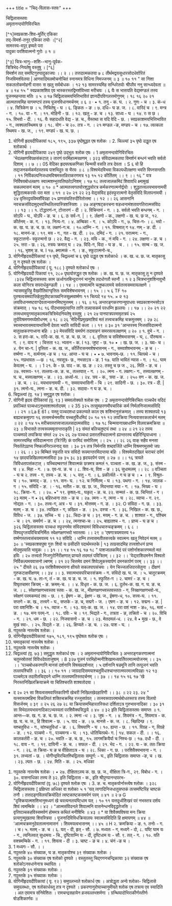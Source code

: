 +++
title = "चिद्-विलास-स्तवः"
+++

चिद्विलासस्तवः  
अमृतानन्दयोगिविरचितः


[^१]स्वप्रकाश-शिव-मूर्तिर् एकिका  
तद्-विमर्श-तनुर् एकिका तयोः ।[^२]  
सामरस्य-वपुर् इष्यते परा  
पादुका परशिवात्मनो गुरोः ॥ १ ॥

[^३] चित्र-भानु--शशि--भानु-पूर्वक-  
त्रित्रिभेद-नियतेषु वस्तुषु । [^६]  
विमर्शनं तत् समष्टिगुरुपादुकाजपः ।। २ ।।
तत्तदात्मकतया
७
८
तीर्थमद्वयसुधारसोदधेर्वारितं
निजविमर्शवेलया |
आणवादिमलमोचनोचितं स्नानमत्र विधिना निमज्जनम् ॥ ३ ॥
१०
११
" सा निशा सकललोकमोहनी वासरः स खलु सर्वबोधकः ।
१२ १३
सामरस्यमिह सन्धिरेतयोः श्रीपरैव ननु सान्ध्यदेवता ॥ ४ ॥
१४
१५
" स्वप्रकाशशिव एव भास्करस्तद्विमर्शविभवा मरीचयः ।
६
यैः स भासयति वेद्यमण्डलं तस्य पूजनमहन्तया मतिः ॥ ५ ॥
१७
चिद्विलासमयभित्तिभावितं ज्ञानदीपविगलत्तमोगुणम् ।
१८ १६
२० २१
आत्मतत्त्वमिह यागमण्टपं तस्य पूजनविधानमर्चनम् ॥ ६ ॥
·
•
१. तनु - क. घ. । २. गुणः - च । ३. कं-ध । ४. त्रित्रिकेण छ । ५. निचितेषु - घ । ६. ङ्कितः - ङ ।
७. दधिः- घ ङ. ज. । ८. वारिदं च । ९. मन्त्र - ग. । १०. या - ग. । ११. मोहिनी - छ. । १२. खलु - ङ. च । १३. साध्य - घ । १४. रः स छ । १५. विभवो - दी. । १६. यैः सहादधति वेद्य - ङ. च., यैस्तथा स यदि वेदि - छ. । स्वप्रकाशमयभित्तिभावित - ग., त्वक्पलास्थिमय छ । १८. योग - च
२०. तत्र - ग. । २१ मण्डल -ङ, मण्डप - च ।
१७. त्वत्कला स्थिमय - ख. ज.,
। १९. मण्डपं - ख. घ. छ. ।
1. योगिनी हृदयदीपिकायां १८५, १९५, ३३७ पृष्ठेषूद्धत एष श्लोकः । 2. चिल्ल्यां ३५ पृष्ठे उद्धृत एष श्लोकार्थः ।
3. योगिनी हृदयदीपिकाया २४९ पृष्ठे उद्भूतः श्लोक एषः ।
   1
   अमृतानन्दयोगिविरचितः
   'भेदलक्षणविपक्षसंकटात्
   २
   तारणं परमिहात्मरक्षणम् ।
   ३२३
   संविदात्मकतया विमर्शनं बन्धनं भवति सर्वतो दिशाम् ।। ७ ।।
   05
   वेदिका हृदयपद्मकणिका चिन्मयी वसति तत्र देवता ।
   S
   ६
   यो हि तद्यजनकर्मकर्मठस्तस्य पाशभिदुरः स भैरवः ॥ ८ ॥ विश्वभेदविभवा विकल्पधीलक्षणा भवति विघ्नसन्ततिः ।
   ११
   निर्विकल्पनिजधामविश्रमस्तन्निराकरणमत्र
   १३
   १५
   १२
   कीर्तितम् ।। ९ ।।
   १६
   " यत्र निर्विषयबोधलक्षणः स्वात्मशम्भुरवतिष्ठतेऽनिशम् ।
   १७
   १८
   तत्त्वजालकमिदं शिवावधि क्ष्मामुखं सकलमासनं मतम् ॥ १० ॥ * आत्मतत्त्वगतयोरशुद्धयोरत्र कर्मकरणात्मनोर्द्वयोः ।
   शुद्धतत्त्वलयभावनामयी शुद्धिरात्मकरयोः परा मता ॥ ११ ॥
   २०
   २१
   २२
   २३
   वेद्यसंविद इदंस्फुरात्मनो वेतृसंविदि विलापनामयी ।
   २४
   वृत्तिरद्वयविमर्शंविग्रहा
   २५
   प्राणसंयतिरुदीरितोत्तमा ।। १२ ।।
   २६
   आसनानि
   नवचक्रसंविदामुद्भवस्थितिलयास्त्रिशस्त्रिशः ।
   २७
   अङ्गषट्करचना
   षडध्वनामंशतावगतिरात्मसंविदः ।। १३ ।।
   १. टोद्धारणं-ग, टोत्तारणं - दी । २. विचिन्तनं - ग. । ३. सर्वतो भवति बन्धनम् - ग. ।
   सोऽपि - घ.,
   योऽपि - ङ. च । ६. ठः सर्व-ग. |
   ।
   ९. र्लक्षणो - क., लक्षणो - ख. घ. छ ज.,
   १२. कीर्तनम् - क. ग. । १३. नित्य-ग. ।
   ४. अम्बिका - ग. । ५. कोऽपि - ग., ७. चित्त-ग॰ । ८. भवो - क. ख. घ. ङ. च. छ. ज. लक्षणं-ग.च. । १०.धाम्नि - ग. । ११. विश्रमात् ग
   १४. णम् - ङ. दी. । १८. माननं-ङ.। १९. मय - ग., गत - ख. दी. । २०. दमिदं - ग. । २१. परात्मन: - ग., स्फुटात्तनो-
   स्फुरन्मनो छ । २२. वैद्य - ग. । २३. मयि - क., नं मयि - ग. । २४. लक्षणा - ङ. च । २५. त्तरा - छ.। २६. स्त्रयः क्रमात् घ । २७. विदि-ग, विदा - घ ङ . च . ।
   । १५. साम्ब - ख. ज. । १६. भृशम् ङ. च. I १७. क्ष्मात्मकं - ग. ।
   ङ., स्फुटात्मनो-च.,
1. योगिनीहृदयदीपिकायां ९१ पृष्ठे,
   चिद्वल्ल्यां च ६ पृष्ठे उद्धृत एष श्लोकार्धः । क. ख. ध.
   छ. ज. मातृकासु तु न दृश्यते एष श्लोकः ।
2. योगिनीहृदयदीपिकायां ( पू. १८८ ) दृश्यते श्लोकार्ध एषः ।
3. योगिनीहृदयदी पिकायां ९१, २८० पृष्ठयोरुद्धृत एष श्लोकः । क. ख. घ. छ. ज. मातृकासु
   तु न दृश्यते ।३२४
   चिद्विलासस्तवः
   काम ऊर्ध्वगतबिन्दुराननं भानुरेष तदधोगतौ स्तनौ ।
   १
   २ ३
   चित्रभानुशशिनावुभौ कला योनिरत्र सपरार्धकुण्डली ।। १४ ।। एवमात्मनि चतुष्कलामये सर्वतत्त्वसमवायलक्षणे । न्यासमाहुरिहु वैखरीतिवाग्वृत्तितः समविशेषभावनम् ।। १५ ।।
   ५ ६ TF
   १०
   पुरुषत्वसमवाप्तिहेतुपुर्यष्टकाख्यनिजसूक्ष्मवर्ष्मणः
   ११
   चित्पदे
   १४
   १५.
   × ૨ १३
   लयविधानमष्टवाग्देवतान्यसनमिष्टमुत्तमम् ।। १६ ॥
   १६
   अन्तरङ्गकरणान्युपाधयः स्वप्रकाशनभसोऽत्र संक्रमात् ।
   १७
   १८ १६
   पीठभावमुपयान्ति तानि तन्न्यासकर्म परधम्नि हृल्लयः ।। १७ ।।
   २०
   २१
   २२
   तत्त्वधामयुगमातृकात्मकत्रित्रिभेदनियतेषु वस्तुषु ।
   २१
   २४
   पानपात्रपरमामृतत्रयं
   २५
   तुर्यविश्रमणमर्घ्यशोधनम् ॥ १८ ॥
   २६
   'मेदिनीप्रमुखमाशिवं मतं तत्त्वचक्रमिह चक्रमुत्तमम् ।
   २७
   २८
   स्वस्वभावसमवायभासिनी देवता भवति सांविदी कला ।। १९ ॥
   ३०
   ३१
   'आन्तरस्य निजसंविदात्मनो मातुरक्षकरणाध्वना बहिः ।
   ३२
   मेयसंविदि समर्पणं तदावाहनं समरसत्वलक्षणम् ॥ २० ॥
   १. वुभे - ग. । २. स हरा-क. ५. रादि-क. ख. ग. ङ. च. छ. ज. । ६. वृत्तिता च सविशेषभासनम् - घ, ८. पौरुषत्व - ग. । ९. वाय ग ।
   चित्तता
   १२. भ्यसन - क. I १३. जुष्ट - छ.
   १०
   •
   ।
   ख. छ. ज. । ३. ख्य- च । ४. येन चा-ग. | वृत्तिता - क. ख. ज., कीर्तिरासनमशेषभासनम् - ग.,
   समवशेषभावनम् - ङ च ।
   ·
   वर्ष्मणा - ग., वर्त्मनाम् -ङ च ।
   १४. आन्त - घ च ।
   •
   •
   ७. भावनाम्–छ. ।
   ११. चित्पथे - च ।
   १५. णप्रभावतः ―छ ।
   १६. नवसूत्र- छ., नभसाऽत्र - ङ. 1 १७. याति भावितं न्यास - ग. । १८. घाम केवलम् - घ. ।
   ।
   1
   २१. के - छ. पाद - क. ख. ङ
   ।
   २२. तस्तु
   च छ ज .,
   २६. मिति - ङ. च ।
   २७. स्वरूप-
   १९. तल्लयः-क. ङ. च., तल्लयात् - ग. । २०. त्मनः - ग. लक्षण:- ग., तस्वलक्षणम् - घ. च., मस्वलक्षणम् - ङ. । २३. अर्ध्या-घ. । २४. त्रय - क., त्रया - ङ. । २५० वण - क. ख. ज. । ङ. च. । २८. मयभावनामयी - ग., समवायभासिनी - चि । २९. सादिनी - छ. । ३०. रत्र - दी. | ३१. त्मनो-घ., त्मना - ङ. च. दी. । ३२. सदावा- ग घ ङ. च. ।
1. चिद्वल्ल्यां (पृ. १४ ) समुद्धृत एष श्लोकः ।
2. योगिनी हृदय दीपिकायां (पृ. ९३ ) समवलोक्यते श्लोक एषः ।
   2
   अमृतानन्दयोगिबिरचितः
   पञ्चधैव यदिदं प्रपञ्चितं पञ्चधाऽनुभवशाश्वतोदयम् ।
   २
   35
   ३२५
   तत्सुमहरणमौपचारिकं कर्म निर्मलनिजात्मसंविदि ।। २१ ॥
   La
   Ε
   61
   ८
   यस्तु पञ्चदशधा प्रकल्प्यते काल एष शशिभानुसंक्रमात् ।
   तस्य शाश्वतपदे
   १३
   बाह्यचक्रमुपगा
   १६
   तत्समर्चनमतीव
   यच्चतुर्विधमिदं
   २०
   १०
   ११
   १२
   लयक्रिया नित्यवासरकलार्चनं मतम् ॥ २२ ॥
   १४
   १५
   मरीचयस्तत्त्वजाललसदात्मसंविदः ।
   १७
   १८
   चिन्मयानाख्यधाम्नि विलयक्रमक्रिया ॥ २३ ॥
   विभासते तत्त्वरूपममृतान्तराकृति |
   २३
   संमतं बलिचतुष्टयं तथा ॥ २४ ॥
   २१
   २२
   तस्य पञ्चमपदे
   लयक्रिया
   संमतं
   २४
   २५
   २६
   २७
   पञ्चधा प्रसरतश्चिदात्मनो ह्यान्तरस्य बहिरिन्द्रियाध्वना । सामरस्यमिह संविदात्मनारा (त्रि?र्ति) कं परमिदं समोरितम् ।। २५ ।।
   २८
   २६
   वाक् सहैव मनसा निवर्ततेऽप्राप्य निष्कलनिरञ्जनाद् यतः ।
   ३०
   ३१
   तत्र निर्मनसि शब्दवर्जिते धाम्नि विश्रमणमुत्तमो जपः ।। २६ ।।
   ३२
   बिम्बितं स्फुरति यत्र संविदो रूपमान्तरमिदन्तया बहिः ।
   विश्वमेतदखिलं चराचरं दर्पणं
   १४
   छादयन्निखिलमात्मसंविदा
   ३७
   ३५
   ३८
   ३३
   हृदयदर्पणं परम् ॥ २७ ॥
   ।।
   १६
   त्रायते त्रिविधतापसंकटात् ।
   यच्चिदम्बरगतं शिवात्मकं छत्रमत्र कमलं
   १. पञ्चता - क. ख. ङ. ज.,
   ३. संस्म - घ ।
   ४. मिहा - ग. ।
   ७. एव-घ. ङ. च । ८. शिव-घ, विश - ङ
   ।
   ३६
   सुधामलम् ।। २८ ॥
   वञ्चिता - घ च
   २. तत्त्व - ग, तस्य - ङ. च. ।
   ५. यत्तु - ग. ।
   ६. प्रकीर्त्यते - ग
   घ ङ च ।
   •
   । ९. विश्रुत- घ
   । १०. क्रमाद् - ङ.
   । ११. सन-
   घ. ।
   १२. च निर्मितम् - घ ।
   १३. पथगा - ग.
   ।
   १४.
   जालक - ग
   ।
   १५.
   संविदि - ङ. ।
   ·
   १६. मतीत - क. ख. छ. ज.,
   मिदन्तया
   मया - ग.
   ।
   १७. भिख्य - घ
   ।
   १८. क्रिया- ग. ।
   ।
   २०.
   •"
   १९. कृषत्–घ., घकृत् - ङ. च. २२. सन्मतं - क. छ. चिन्तितं - ग । २३ मतम् - ग
   •
   २६ बहिरध्वना ततः - ङ च । २७. त्मनः - ग, त्मना - घ । २८. व्याप्य - ग.
   २९. नोद्यतः - ग. । ३०. तत्त्व-ग, अत्र - घ । ३१. मोत्तमम् - ग. ङ. । ३२.
   O
   संविदा - ग. छ. ।
   ३३. मतम् - ङ. च । ३४. त्यखिल - ग, न्नखिल - ङ. । ३५. दस्त्रा - ग. । ३६. निखिल - क. ख. छ., विविध - ज. । ३७. सच्चि - घ । ३८. चिदा-ङ च । ३९. मयम् - ग. ङ. च. ।
   शाश्वत - ग.,
   पश्चिम - च ।
   २१.
   समर्पणं - ङ. च ।
   । २४, त्मनश्चा-चः
   ।
   २५.
   बाह्यतश्च - ग. ।
   प्राप्य - घ ङ च ।
   ३२६
   चिद्विलासस्तवः
   पञ्चधा स्फुरणमेव संविदश्यामरं विविधचारुचङ्क्रमम् ।
   ६
   ८
   ।
   विश्वदृग्लयविचित्रनिर्मितः स्वेक्षणक्षणभवो भवस्तवः ।। २९ ॥
   'एषणात्रयमयस्य
   १०
   वर्ष्मणस्तत्त्वसंचयमयस्य
   ११
   १२
   संविदि ।
   धाम्नि तत्त्वसमतीतसत्त्वके स्वात्मनः खलु निवेदनं मतम् ॥ ३० ॥ 'स्वप्रकाशवपुषा गुरुः शिवो यः प्रसीदति पदार्थमस्तके |
   १३
   तत्प्रसादमिह तत्त्वशोधनं प्राप्य मोदमुपयाति भावुकः ।। ३१ ।।
   १४
   १५
   १६
   १७ १८
   " पाशजालकमिदं परं पशोर्नाशकारणमतो मतं हविः ।
   २०
   तत्त्वतो निजगुरोर्निरीक्षणात् प्राप्यते तदमलं पवित्रितम् ।। ३२ ।। 'वेद्यराशिदमनेन विश्वतो निर्विकल्पमयवासनो ल्बणम् ।
   २१
   २२
   चित्तमेव दमनं शिवेऽमुकस्यार्पणं दमनकार्पणं परम् ।। ३३ ।।
   २५
   " दीयते
   २६
   २७
   परशिवैक्यभावना क्षीयते सकलपापसंचयः ।
   येन चिज्जलधिपारसेतुना
   ।
   दीक्षणं
   गुरुकटाक्षवीक्षणम् ।। ३४ ।।
   ३. स्वात्मभावपरिचारसंक्रमः - ग. संविदो ख. घ. ज. । ५. चातुरक्रमम् - क. ख. घ. ७. ता-ग, तं - क. ख. घ ङ. च. ज. ।
   १. स्फुरित-ग । २. चामरं - ङ. च । विघृतचामर क्रियम् - ङ. क्रमम्-च. । । ४. विधृत - क. छ. ज. । ६. दुर्लभ-क. ख. ग. घ. ङ. च. ज. । ८. स्वेक्षणक्षणभवस्तव स्तवः - क. ख. ज., मीक्षणक्षणभवस्तवस्ततः - ग, स्त्रिक्षणक्षणभवो-घ., स्वेक्षणं परमकम्पदं तपः - छ. । ९. ईषण - क., ईक्षण - ख. ज., ईषणा-ध, १०. सत्त्व-घ. । ११. सप्तगे - क. ख., तत्त्वगे - घ., सप्तके - ङ. च, सद्मगे - ज. ।
   एषण - ङ. च ।
   १२.
   सद्मनः - ङ. |
   परा वशनिशि- च ।
   १५.
   व्याज - ग. ।
   १३. यत्-क. ख. ज. । १४. परा वशं नाश - ङ०, १६. मतां - ङ. । १७. मनः परम्-ग. । १८. पविः - च । १९. भिद्यते - ग.,
   तत्रता - ङ,
   तत्त्रितो - च । २०. विचि - ग. । २१. धम - छ. । २२. निजवासनो - ङ. च । २३. मेतदमलं-ध. । २४. वे
   •
   मुख - छ., वे मुखं स्वा-. । २५. विद्यते - ङ. । २६. क्षिप्यते - ङ. च. । २७. पाश - घ. ।
1. गपुस्तके नास्त्येष श्लोकः ।
2. योगिनीहृदयदीपिकायां १७५, १८१, १९५ पृष्ठेषतः श्लोक एषः ।
3. घमातृकायां नास्त्येष श्लोकः ।
4. गपुस्तके नास्त्येष श्लोकः ।
5. चिद्वल्ल्यां (पृ. ७३ ) समुद्धृतः श्लोकार्ध एषः ।
   २
   अमृतानन्दयोगिविरचितः
   ३
   अन्तरङ्गकरणात्मनां चतुस्स्रोतसां विविधदेवताजुषाम् ।
   8
   ३२७
   पूजनं परमिहोन्मनीशिखामध्यवर्तिपरमात्मयोजनम् ।। ३५ ।। 'पञ्चबोधकरणानि मानसं दर्शनानि विषयप्रदर्शनात् ।
   ५
   दर्शनानि षडमूनि तानि तत्पूजनं भवति तल्लयश्चिति ।। ३६ ।।
   १०
   ११
   ।
   जाग्रदादिसमयाश्चतुर्विधाश्चान्तरात्मपरमात्मविग्रहाः
   १२
   १३
   पञ्चमेऽत्र तदतीतचिद्घने धाम्नि तल्लयमतिस्तदर्चनम् ।। ३७ ।।
   १४ १५
   १६
   १७
   'खे निरस्तनिखिलक्रियाक्रमे या चितिश्चरति शाश्वतोदया ।
- द
  २० २१
  सा शिवत्वसमवाप्तिकारिणी खेचरी निखिलखेदहारिणी ।। ३८ ॥
  २२
  २३.
  २४
  " यत्स्वरूपमहिमा विकल्पितं शक्तिचक्रमिह रज्जुसर्पवत् ।
  तत्स्वरूपपरमार्थबोधतस्तत्र तस्य विलयो विसर्जनम् ॥ ३९ ॥
  २५
  २६
  २७
  २८
  या क्रियासमभिहारतस्त्रिधा दर्शिताऽत्र गुरुभावनादिका ।
  ३०
  ३१
  सा विभेदलयभावनादिकाऽभ्यस्यतां परशिवैक्यसिद्धये ॥ ४० ॥
  ३२
  इति चिद्विलासस्तवः समाप्तः ॥
  १. आन्त—क. ख. ग. ङ. च. छ. ज. । २. त्मना -ध । ३. जुषः - ग. । ४. शिवमंत्र - ग.,
  शिवमात्र - क. ख. घ. च. ज., हि शिवात्म - छ. । ५. पाद - ङ. ।
  ७. मानसे - क. ज. । ८. च्छिदिन्छ । ९. यश्चतुविधः - ग., यांश्चतुविधां - ङ.
  ।
  ६. विषयाणि - घ ।
  १०. ह्यन्त - छ. ।
  ११. विग्रह - ग, विग्रहे - ङ. । १२. पञ्चमो - ग., पञ्चमन्त्र - घ. । १३. धोतिचित्पथे- ग. |
  १४. सकल - दी. ।
  ।
  १६.
  कालकर्तरी - ङ. च । २०. भवति - ङ. च. छ.,
  १५. लागमक्रियैर्या च निश्च-छ । १७. दधौ - दी. ।
  १८. वाय - ग. । १९. दायिनी - ङ. च. । सफल - दी. । २१. भेद - ग. । २२. यः - क. ततः क्रिया - ग. । २६. तः क्रिया- घ ङ च वीक्षिताऽत्र - घ । २८. धिका - ग. छ. । परशिवैक्यभावना - ग. । ३१. लभ्यतां - छ. । योगीन्द्रविरचितश्चिद्विलासः सम्पूर्ण: - घ., इति चिद्विलासः समाप्तः -ङ, च ।
  ख. । २३. ल्पतः - छ. । २४. मिति - क. । २५. मधिका
1. गपुस्तके नास्त्येष श्लोकः ।
   •
   २७. दीक्षिताऽस्य क. ख. छ. ज., वीक्षिता त्रि-ग., २९. विबोध - ग. । ३०. वासनाधिका तस्य ते ३२. इति चिद्विलास - क., इति श्रीपुण्यानन्दपरभ-
2. योगिनीहृदयदीपिकायां (पृ. ७८) दृश्यते श्लोक एषः । 3. ङ. च. मातृकयोर्नास्त्येष श्लोकः ।
   ३२८
   चिद्विलासस्तवः
   [ प्रक्षिप्ता अधिका वा श्लोकाः
   ५
   १
   'यत् त्वगादिनिजधातुसप्तकं तत्समष्टिरिह चाष्टकं तनौ ।
   तत्तदङ्गविलयक्रियोदितं त्वष्टकाष्टकसमर्पणं परम् ॥ ४१ ॥
   २
   ७
   G
   "दृक्क्रियात्मशशिभानुमध्यगं खे चरत्यनलयष्टिधाम यत् ।
   १० ११
   यत्तदूर्ध्वशिखरं परं नभस्तत्र दर्शय शिवं त्वमम्बिके ।। ४२ । "आत्मसंविदनले शिवात्मनि वासनेन्धनविवृद्धतेजसि ।
   वृत्तिपञ्चकहविस्समर्पणं होममत्र कथितं मनीषिभिः ॥ ४३ ॥ * या शिवैक्यविषया मनः क्रिया प्रत्यगुन्मुखतया शिवस्त्रिया ।
   पूजनादिविविधक्रियालयः स्वात्मसंविदिति हि क्षमापणम् ॥ ४४ ॥
   'आत्मचक्रमनुदेवतात्मनामासनं
   ।
   शिवमयत्वभासनम् ।। ४५ ॥
   H
   २. क्रमक्रिया - ङ.
   १. तनोः - ग. ।
   च। ५. मतम् - ङ. च । ६. यत् - दी, हृत् - सौ. । ७. मध्यतः - ग, मध्यगे - दो, ८. यष्टि घाम यः - ग., त्यनिलवत् सुधामयः - चि., दृष्टिवाम्नि यः - दी, दृष्टिधाम यः - सौ. ९. तत् - ग. । १०. यति वक्त्रमम्बिके - ग. । ११. शिवत्व - दी ।
   ३. चाष्ट - ङ च । ४.
   चंनं -ङ च ।
1. 1
   मध्यगः - सौ.
   ।
   ।
1. गपुस्तके ४० संख्याक, घ ङ. मातृकयोश्च ३९ संख्याकः श्लोकः ।
2. गपुस्तके ३० संख्याक एष श्लोको दृश्यते । वस्तुतस्तु चिद्गगनचन्द्रिकायाः ३२ संख्याक एष
   श्लोकोऽनवधानेनात्र स्थापितः ।
3. गपुस्तके ३१ संख्याकः श्लोकः ।
4. गपुस्तके ३५ संख्याकः श्लोकः ।
5. योगिनीहृदयदीपिकायां ( पृ. ९२ ) समुपलभ्यते श्लोकार्ध एषः । अत्रोद्धृता अन्ये श्लोका- चिद्विलासे समुपलब्धाः, एष श्लोकार्धस्तु तत्र न दृश्यते । प्रकरणानुरोघाच्चानुमीयते श्लोक एष तत्रत्य एव स्यादिति । अत एवामत्र संनिवेशितः ।
   रामचन्द्रसहायेन व्रजवल्लभशर्मणा । ग्रन्थियादोभिराकीर्णस्तीर्णः षोडशिकार्णवः ॥ 
